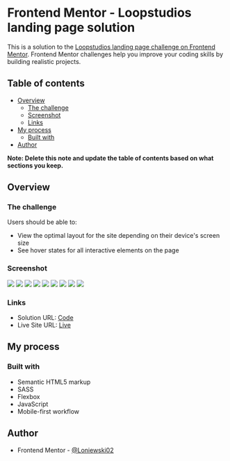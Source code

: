 # Frontend Mentor - Loopstudios landing page solution

This is a solution to the [Loopstudios landing page challenge on Frontend Mentor](https://www.frontendmentor.io/challenges/loopstudios-landing-page-N88J5Onjw). Frontend Mentor challenges help you improve your coding skills by building realistic projects.

## Table of contents

- [Overview](#overview)
  - [The challenge](#the-challenge)
  - [Screenshot](#screenshot)
  - [Links](#links)
- [My process](#my-process)
  - [Built with](#built-with)
- [Author](#author)

**Note: Delete this note and update the table of contents based on what sections you keep.**

## Overview

### The challenge

Users should be able to:

- View the optimal layout for the site depending on their device's screen size
- See hover states for all interactive elements on the page

### Screenshot

![](./screens/desktop-view1.png)
![](./screens/desktop-view2.png)
![](./screens/desktop-view3.png)
![](./screens/desktop-view4.png)
![](./screens/mobile-view1.png)
![](./screens/mobile-view2.png)
![](./screens/mobile-view3.png)
![](./screens/mobile-view4.png)
![](./screens/mobile-view5.png)

### Links

- Solution URL: [Code](https://github.com/Loniewski02/FM-loopstudios-landing-page)
- Live Site URL: [Live](https://loniewski02.github.io/FM-loopstudios-landing-page/)

## My process

### Built with

- Semantic HTML5 markup
- SASS
- Flexbox
- JavaScript
- Mobile-first workflow

## Author

- Frontend Mentor - [@Loniewski02](https://www.frontendmentor.io/profile/Loniewski02)
